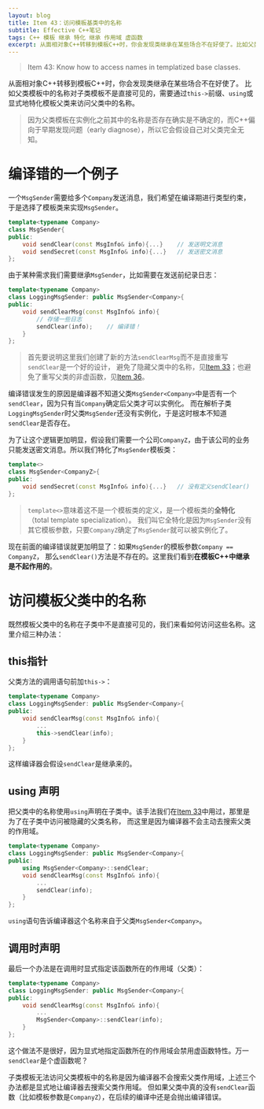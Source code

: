 ```yaml
---
layout: blog
title: Item 43：访问模板基类中的名称
subtitle: Effective C++笔记
tags: C++ 模板 继承 特化 继承 作用域 虚函数
excerpt: 从面相对象C++转移到模板C++时，你会发现类继承在某些场合不在好使了。比如父类模板中的名称对子类模板不是直接可见的，需要通过this->前缀、using或显式地特化模板父类来访问父类中的名称。
---
```


> Item 43: Know how to access names in templatized base classes.

从面相对象C++转移到模板C++时，你会发现类继承在某些场合不在好使了。
比如父类模板中的名称对子类模板不是直接可见的，需要通过`this->`前缀、`using`或显式地特化模板父类来访问父类中的名称。

> 因为父类模板在实例化之前其中的名称是否存在确实是不确定的，而C++偏向于早期发现问题（early diagnose），所以它会假设自己对父类完全无知。

<!--more-->

# 编译错的一个例子

一个`MsgSender`需要给多个`Company`发送消息，我们希望在编译期进行类型约束，于是选择了模板类来实现`MsgSender`。

```cpp
template<typename Company>
class MsgSender{
public:
    void sendClear(const MsgInfo& info){...}    // 发送明文消息
    void sendSecret(const MsgInfo& info){...}   // 发送密文消息
};
```

由于某种需求我们需要继承`MsgSender`，比如需要在发送前纪录日志：

```cpp
template<typename Company>
class LoggingMsgSender: public MsgSender<Company>{
public:
    void sendClearMsg(const MsgInfo& info){
        // 存储一些日志
        sendClear(info);    // 编译错！
    }
};
```

> 首先要说明这里我们创建了新的方法`sendClearMsg`而不是直接重写`sendClear`是一个好的设计，
> 避免了隐藏父类中的名称，见[Item 33][item33]；也避免了重写父类的非虚函数，见[Item 36][item36]。

编译错误发生的原因是编译器不知道父类`MsgSender<Company>`中是否有一个`sendClear`，因为只有当`Company`确定后父类才可以实例化。
而在解析子类`LoggingMsgSender`时父类`MsgSender`还没有实例化，于是这时根本不知道`sendClear`是否存在。

为了让这个逻辑更加明显，假设我们需要一个公司`CompanyZ`，由于该公司的业务只能发送密文消息。所以我们特化了`MsgSender`模板类：

```cpp
template<>
class MsgSender<CompanyZ>{
public:
    void sendSecret(const MsgInfo& info){...}   // 没有定义sendClear()
};
```

> `template<>`意味着这不是一个模板类的定义，是一个模板类的**全特化**（total template specialization）。
> 我们叫它全特化是因为`MsgSender`没有其它模板参数，只要`CompanyZ`确定了`MsgSender`就可以被实例化了。

现在前面的编译错误就更加明显了：如果`MsgSender`的模板参数`Company == CompanyZ`，
那么`sendClear()`方法是不存在的。这里我们看到**在模板C++中继承是不起作用的**。

# 访问模板父类中的名称

既然模板父类中的名称在子类中不是直接可见的，我们来看如何访问这些名称。这里介绍三种办法：

## this指针

父类方法的调用语句前加`this->`：

```cpp
template<typename Company>
class LoggingMsgSender: public MsgSender<Company>{
public:
    void sendClearMsg(const MsgInfo& info){
        ...
        this->sendClear(info);
    }
};
```

这样编译器会假设`sendClear`是继承来的。

## using 声明

把父类中的名称使用`using`声明在子类中。该手法我们在[Item 33][item33]中用过，那里是为了在子类中访问被隐藏的父类名称，
而这里是因为编译器不会主动去搜索父类的作用域。

```cpp
template<typename Company>
class LoggingMsgSender: public MsgSender<Company>{
public:
    using MsgSender<Company>::sendClear;  
    void sendClearMsg(const MsgInfo& info){
        ...
        sendClear(info);
    }
};
```

`using`语句告诉编译器这个名称来自于父类`MsgSender<Company>`。

## 调用时声明

最后一个办法是在调用时显式指定该函数所在的作用域（父类）：

```cpp
template<typename Company>
class LoggingMsgSender: public MsgSender<Company>{
public:
    void sendClearMsg(const MsgInfo& info){
        ...
        MsgSender<Company>::sendClear(info);
    }
};
```

这个做法不是很好，因为显式地指定函数所在的作用域会禁用虚函数特性。万一`sendClear`是个虚函数呢？

子类模板无法访问父类模板中的名称是因为编译器不会搜索父类作用域，上述三个办法都是显式地让编译器去搜索父类作用域。
但如果父类中真的没有`sendClear`函数（比如模板参数是`CompanyZ`），在后续的编译中还是会抛出编译错误。

[item33]: /2015/08/31/effective-cpp-33.html
[item36]: /2015/09/03/effective-cpp-36.html
